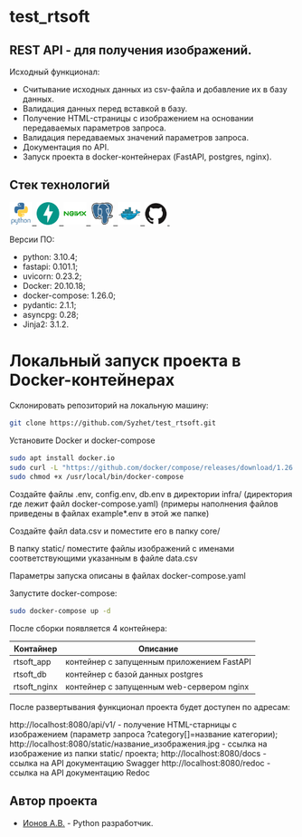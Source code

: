 # test_rtsoft

## REST API - для получения изображений.

Исходный функционал:
- Считывание исходных данных из csv-файла и добавление их в базу данных.
- Валидация данных перед вставкой в базу.
- Получение HTML-страницы с изображением на основании передаваемых параметров запроса.
- Валидация передаваемых значений параметров запроса.
- Документация по API.
- Запуск проекта в docker-контейнерах (FastAPI, postgres, nginx).


## Стек технологий 

<div>
  <a href="https://www.python.org/">
    <img src="https://github.com/devicons/devicon/blob/master/icons/python/python-original-wordmark.svg" title="Python" alt="Python" width="40" height="40"/>&nbsp;
  </a>
  <a href="https://fastapi.tiangolo.com/">
    <img src="https://github.com/devicons/devicon/blob/master/icons/fastapi/fastapi-original.svg" title="Python" alt="Python" width="40" height="40"/>&nbsp;
  </a>
  <a href="https://nginx.org/">
    <img src="https://github.com/devicons/devicon/blob/master/icons/nginx/nginx-original.svg" title="GitHub" alt="GitHub" width="40" height="40"/>&nbsp;
  </a>
  <a href="https://www.postgresql.org/">
    <img src="https://github.com/devicons/devicon/blob/master/icons/postgresql/postgresql-original.svg" title="GitHub" alt="GitHub" width="40" height="40"/>&nbsp;
  </a>
  <a href ="https://www.docker.com/">
    <img src="https://github.com/devicons/devicon/blob/master/icons/docker/docker-original.svg" title="Docker" alt="Docker" width="40" height="40"/>&nbsp;
  </a>
  <a href="https://github.com/">
    <img src="https://github.com/devicons/devicon/blob/master/icons/github/github-original.svg" title="GitHub" alt="GitHub" width="40" height="40"/>&nbsp;
  </a>
</div>

Версии ПО:

- python: 3.10.4;
- fastapi: 0.101.1;
- uvicorn: 0.23.2;
- Docker: 20.10.18;
- docker-compose: 1.26.0;
- pydantic: 2.1.1;
- asyncpg: 0.28;
- Jinja2: 3.1.2.


# Локальный запуск проекта в Docker-контейнерах

Склонировать репозиторий на локальную машину:
```sh
git clone https://github.com/Syzhet/test_rtsoft.git
```

Установите Docker и docker-compose
```sh
sudo apt install docker.io 
sudo curl -L "https://github.com/docker/compose/releases/download/1.26.0/docker-compose-$(uname -s)-$(uname -m)" -o /usr/local/bin/docker-compose
sudo chmod +x /usr/local/bin/docker-compose
```

Cоздайте файлы .env, config.env, db.env в директории
infra/ (директория где лежит файл docker-compose.yaml)
(примеры наполнения файлов приведены в файлах example*.env в этой же папке)

Создайте файл data.csv и поместите его в папку core/

В папку static/ поместите файлы изображений с именами соответствующими
указанным в файле data.csv

Параметры запуска описаны в файлах docker-compose.yaml

Запустите docker-compose:
```sh
sudo docker-compose up -d
```

После сборки появляется 4 контейнера:

| Контайнер | Описание |
| ------ | ------ |
| rtsoft_app | контейнер с запущенным приложением FastAPI|
| rtsoft_db | контейнер с базой данных postgres|
| rtsoft_nginx | контейнер с запущенным web-сервером nginx|

После развертывания функционал проекта будет доступен по адресам:

http://localhost:8080/api/v1/ - получение HTML-старницы с изображением (параметр запроса ?category[]=название категории);
http://localhost:8080/static/название_изображения.jpg - ссылка на изображение из папки static/ проекта;
http://localhost:8080/docs - ссылка на API документацию Swagger
http://localhost:8080/redoc - ссылка на API документацию Redoc


## Автор проекта

- [Ионов А.В.](https://github.com/Syzhet) - Python разработчик.
